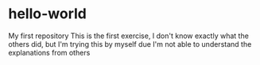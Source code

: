 # hello-world
My first repository
This is the first exercise, I don't know exactly what the others did, but I'm trying this by myself due I'm not able to understand the explanations from others
